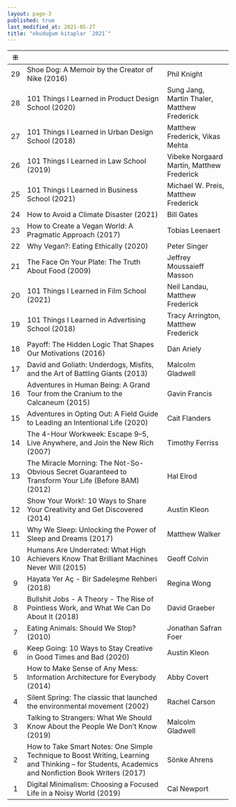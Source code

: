 ```yaml
---
layout: page-3
published: true
last_modified_at: 2021-05-27
title: "okuduğum kitaplar `2021`"
---
```


| ⁜ | |  |
|:---:|:---- |:---- |
|29| Shoe Dog: A Memoir by the Creator of Nike (2016) | Phil Knight |
|28| 101 Things I Learned in Product Design School (2020) | Sung Jang, Martin Thaler, Matthew Frederick |
|27| 101 Things I Learned in Urban Design School (2018) | Matthew Frederick, Vikas Mehta |
|26| 101 Things I Learned in Law School (2019) | Vibeke Norgaard Martin, Matthew Frederick |
|25| 101 Things I Learned in Business School (2021) | Michael W. Preis, Matthew Frederick |
|24| How to Avoid a Climate Disaster (2021) | Bill Gates |
|23| How to Create a Vegan World: A Pragmatic Approach (2017) | Tobias Leenaert |
|22| Why Vegan?: Eating Ethically (2020) | Peter Singer |
|21| The Face On Your Plate: The Truth About Food (2009) | Jeffrey Moussaieff Masson |
|20| 101 Things I Learned in Film School (2021) | Neil Landau, Matthew Frederick |
|19| 101 Things I Learned in Advertising School (2018) | Tracy Arrington, Matthew Frederick |
|18| Payoff: The Hidden Logic That Shapes Our Motivations (2016) | Dan Ariely |
|17| David and Goliath: Underdogs, Misfits, and the Art of Battling Giants (2013) | Malcolm Gladwell |
|16| Adventures in Human Being: A Grand Tour from the Cranium to the Calcaneum (2015) | Gavin Francis |
|15| Adventures in Opting Out: A Field Guide to Leading an Intentional Life (2020) | Cait Flanders |
|14| The 4-Hour Workweek: Escape 9–5, Live Anywhere, and Join the New Rich (2007) | Timothy Ferriss |
|13| The Miracle Morning: The Not-So-Obvious Secret Guaranteed to Transform Your Life (Before 8AM) (2012) | Hal Elrod |
|12| Show Your Work!: 10 Ways to Share Your Creativity and Get Discovered (2014) | Austin Kleon |
|11| Why We Sleep: Unlocking the Power of Sleep and Dreams (2017) | Matthew Walker |
|10| Humans Are Underrated: What High Achievers Know That Brilliant Machines Never Will (2015) | Geoff Colvin |
|9| Hayata Yer Aç - Bir Sadeleşme Rehberi (2018) | Regina Wong |
|8| Bullshit Jobs - A Theory - The Rise of Pointless Work, and What We Can Do About It (2018) | David Graeber |
|7| Eating Animals: Should We Stop? (2010) | Jonathan Safran Foer |
|6| Keep Going: 10 Ways to Stay Creative in Good Times and Bad (2020) | Austin Kleon |
|5| How to Make Sense of Any Mess: Information Architecture for Everybody (2014) | Abby Covert |
|4| Silent Spring: The classic that launched the environmental movement (2002) | Rachel Carson |
|3| Talking to Strangers: What We Should Know About the People We Don’t Know (2019) | Malcolm Gladwell |
|2| How to Take Smart Notes: One Simple Technique to Boost Writing, Learning and Thinking – for Students, Academics and Nonfiction Book Writers (2017) | Sönke Ahrens |
|1| Digital Minimalism: Choosing a Focused Life in a Noisy World (2019) | Cal Newport | 

<br />
